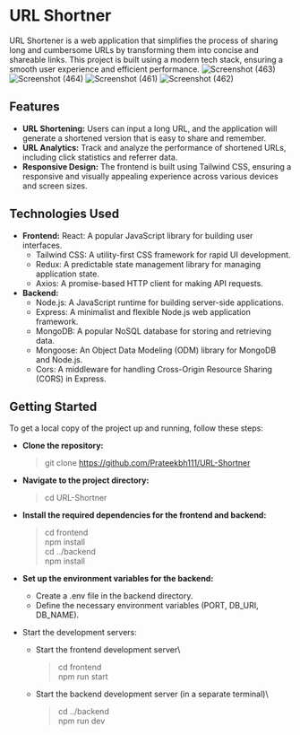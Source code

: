 # URL Shortner

URL Shortener is a web application that simplifies the process of sharing long and cumbersome URLs by transforming them into concise and shareable links. This project is built using a modern tech stack, ensuring a smooth user experience and efficient performance.
![Screenshot (463)](https://github.com/Prateekbh111/Minilink/assets/94775107/fc0164f5-28d4-4b90-a400-a9e312135f80)
![Screenshot (464)](https://github.com/Prateekbh111/Minilink/assets/94775107/d116980a-7dde-4222-94d2-5d7ebfbe0f57)
![Screenshot (461)](https://github.com/Prateekbh111/Minilink/assets/94775107/dcc6c125-585e-4a50-8524-16cbe085ac1a)
![Screenshot (462)](https://github.com/Prateekbh111/Minilink/assets/94775107/ece6637e-eae6-4c86-8761-d29cf1641af4)

## Features

- **URL Shortening:** Users can input a long URL, and the application will generate a shortened version that is easy to share and remember.
- **URL Analytics:** Track and analyze the performance of shortened URLs, including click statistics and referrer data.
- **Responsive Design:** The frontend is built using Tailwind CSS, ensuring a responsive and visually appealing experience across various devices and screen sizes.

## Technologies Used

- **Frontend:**
  React: A popular JavaScript library for building user interfaces.
  - Tailwind CSS: A utility-first CSS framework for rapid UI development.
  - Redux: A predictable state management library for managing application state.
  - Axios: A promise-based HTTP client for making API requests.
- **Backend:**
  - Node.js: A JavaScript runtime for building server-side applications.
  - Express: A minimalist and flexible Node.js web application framework.
  - MongoDB: A popular NoSQL database for storing and retrieving data.
  - Mongoose: An Object Data Modeling (ODM) library for MongoDB and Node.js.
  - Cors: A middleware for handling Cross-Origin Resource Sharing (CORS) in Express.

## Getting Started

To get a local copy of the project up and running, follow these steps:

- **Clone the repository:**

  > git clone https://github.com/Prateekbh111/URL-Shortner

- **Navigate to the project directory:**

  > cd URL-Shortner

- **Install the required dependencies for the frontend and backend:**

  > cd frontend\
  > npm install\
  > cd ../backend\
  > npm install

- **Set up the environment variables for the backend:**

  - Create a .env file in the backend directory.
  - Define the necessary environment variables (PORT, DB_URI, DB_NAME).

- Start the development servers:

  - Start the frontend development server\

    > cd frontend\
    > npm run start

  - Start the backend development server (in a separate terminal)\
    > cd ../backend\
    > npm run dev
